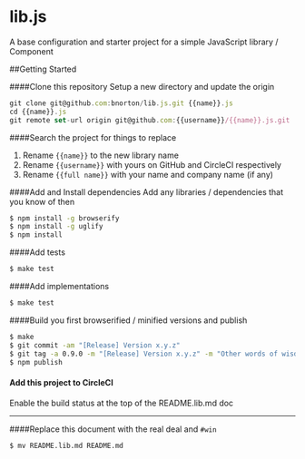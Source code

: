 # lib.js

A base configuration and starter project for a simple JavaScript library / Component

##Getting Started

####Clone this repository
Setup a new directory and update the origin
```javascript
git clone git@github.com:bnorton/lib.js.git {{name}}.js
cd {{name}}.js
git remote set-url origin git@github.com:{{username}}/{{name}}.js.git
```

####Search the project for things to replace
1. Rename `{{name}}` to the new library name
1. Rename `{{username}}` with yours on GitHub and CircleCI respectively
1. Rename `{{full name}}` with your name and company name (if any)

####Add and Install dependencies
Add any libraries / dependencies that you know of then
```bash
$ npm install -g browserify
$ npm install -g uglify
$ npm install
```

####Add tests
```bash
$ make test
```

####Add implementations
```bash
$ make test
```

####Build you first browserified / minified versions and publish
```bash
$ make
$ git commit -am "[Release] Version x.y.z"
$ git tag -a 0.9.0 -m "[Release] Version x.y.z" -m "Other words of wisdom and what has changed"
$ npm publish
```

#### Add this project to CircleCI
Enable the build status at the top of the README.lib.md doc

------------------------

####Replace this document with the real deal and `#win`
```bash
$ mv README.lib.md README.md
```
